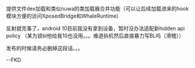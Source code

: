 提供文件dex加载和类似nuwa的类加载器合并功能（可以让后续加载进来的hook模块方便的访问XposedBridge和WhaleRuntime）

反射就完事了，android 10目前我没有拿到设备，暂时没办法适配新hidden api policy
（某为锁bl他给我10也没用。。。难道拆机然后直接暴力写BL吗（滑稽））

发布的时候请务必删掉这段话。。。

--FKD
